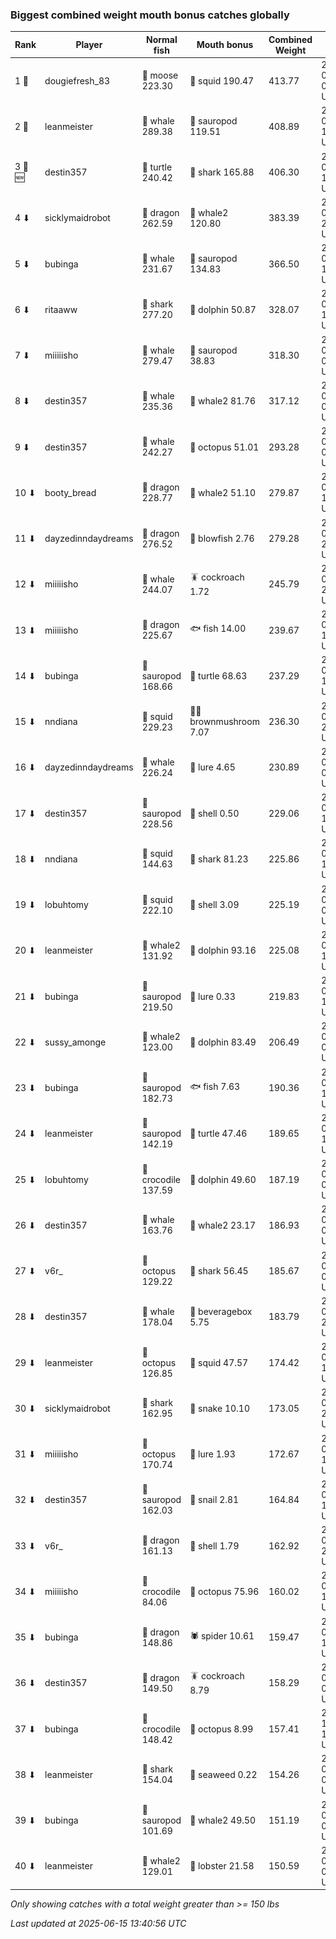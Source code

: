 ### Biggest combined weight mouth bonus catches globally
| Rank | Player | Normal fish | Mouth bonus | Combined Weight | Date in UTC | Chat |
|------|--------|---------|---------|---------|---------|---------|
| 1 🥇  | dougiefresh_83 | 🫎 moose 223.30 | 🦑 squid 190.47 | 413.77 | 2025-04-19 05:53:36 UTC | ![breadworms](https://raw.githubusercontent.com/blableblup/gofish/main/images/players/breadworms.png) |
| 2 🥈  | leanmeister | 🐳 whale 289.38 | 🦕 sauropod 119.51 | 408.89 | 2025-04-04 19:52:25 UTC | ![vaiastol](https://raw.githubusercontent.com/blableblup/gofish/main/images/players/vaiastol.png) |
| 3 🥉 🆕 | destin357 | 🐢 turtle 240.42 | 🦈 shark 165.88 | 406.30 | 2025-06-12 13:33:05 UTC | ![breadworms](https://raw.githubusercontent.com/blableblup/gofish/main/images/players/breadworms.png) |
| 4 ⬇ | sicklymaidrobot | 🐉 dragon 262.59 | 🐋 whale2 120.80 | 383.39 | 2024-06-13 22:58:03 UTC | ![breadworms](https://raw.githubusercontent.com/blableblup/gofish/main/images/players/breadworms.png) |
| 5 ⬇ | bubinga | 🐳 whale 231.67 | 🦕 sauropod 134.83 | 366.50 | 2025-05-11 10:52:51 UTC | ![wuh6](https://raw.githubusercontent.com/blableblup/gofish/main/images/players/wuh6.png) |
| 6 ⬇ | ritaaww | 🦈 shark 277.20 | 🐬 dolphin 50.87 | 328.07 | 2025-03-02 19:47:11 UTC | ![omie](https://raw.githubusercontent.com/blableblup/gofish/main/images/players/omie.png) |
| 7 ⬇ | miiiiisho | 🐳 whale 279.47 | 🦕 sauropod 38.83 | 318.30 | 2024-02-04 02:32:47 UTC | ![breadworms](https://raw.githubusercontent.com/blableblup/gofish/main/images/players/breadworms.png) |
| 8 ⬇ | destin357 | 🐳 whale 235.36 | 🐋 whale2 81.76 | 317.12 | 2025-04-17 07:58:43 UTC | ![breadworms](https://raw.githubusercontent.com/blableblup/gofish/main/images/players/breadworms.png) |
| 9 ⬇ | destin357 | 🐳 whale 242.27 | 🐙 octopus 51.01 | 293.28 | 2025-04-15 07:04:27 UTC | ![breadworms](https://raw.githubusercontent.com/blableblup/gofish/main/images/players/breadworms.png) |
| 10 ⬇ | booty_bread | 🐉 dragon 228.77 | 🐋 whale2 51.10 | 279.87 | 2024-05-09 11:58:09 UTC | ![breadworms](https://raw.githubusercontent.com/blableblup/gofish/main/images/players/breadworms.png) |
| 11 ⬇ | dayzedinndaydreams | 🐉 dragon 276.52 | 🐡 blowfish 2.76 | 279.28 | 2024-09-21 20:01:56 UTC | ![breadworms](https://raw.githubusercontent.com/blableblup/gofish/main/images/players/breadworms.png) |
| 12 ⬇ | miiiiisho | 🐳 whale 244.07 | 🪳 cockroach 1.72 | 245.79 | 2024-04-26 20:34:52 UTC | ![breadworms](https://raw.githubusercontent.com/blableblup/gofish/main/images/players/breadworms.png) |
| 13 ⬇ | miiiiisho | 🐉 dragon 225.67 | 🐟 fish 14.00 | 239.67 | 2024-06-12 17:14:44 UTC | ![breadworms](https://raw.githubusercontent.com/blableblup/gofish/main/images/players/breadworms.png) |
| 14 ⬇ | bubinga | 🦕 sauropod 168.66 | 🐢 turtle 68.63 | 237.29 | 2025-04-03 15:15:28 UTC | ![wuh6](https://raw.githubusercontent.com/blableblup/gofish/main/images/players/wuh6.png) |
| 15 ⬇ | nndiana | 🦑 squid 229.23 | 🍄‍🟫 brownmushroom 7.07 | 236.30 | 2025-03-30 23:41:20 UTC | ![wuh6](https://raw.githubusercontent.com/blableblup/gofish/main/images/players/wuh6.png) |
| 16 ⬇ | dayzedinndaydreams | 🐳 whale 226.24 | 🎏 lure 4.65 | 230.89 | 2024-02-23 07:41:44 UTC | ![breadworms](https://raw.githubusercontent.com/blableblup/gofish/main/images/players/breadworms.png) |
| 17 ⬇ | destin357 | 🦕 sauropod 228.56 | 🐚 shell 0.50 | 229.06 | 2025-04-20 17:13:10 UTC | ![breadworms](https://raw.githubusercontent.com/blableblup/gofish/main/images/players/breadworms.png) |
| 18 ⬇ | nndiana | 🦑 squid 144.63 | 🦈 shark 81.23 | 225.86 | 2025-03-24 17:33:34 UTC | ![wuh6](https://raw.githubusercontent.com/blableblup/gofish/main/images/players/wuh6.png) |
| 19 ⬇ | lobuhtomy | 🦑 squid 222.10 | 🐚 shell 3.09 | 225.19 | 2025-04-03 07:39:21 UTC | ![wuh6](https://raw.githubusercontent.com/blableblup/gofish/main/images/players/wuh6.png) |
| 20 ⬇ | leanmeister | 🐋 whale2 131.92 | 🐬 dolphin 93.16 | 225.08 | 2025-03-07 17:48:54 UTC | ![vaiastol](https://raw.githubusercontent.com/blableblup/gofish/main/images/players/vaiastol.png) |
| 21 ⬇ | bubinga | 🦕 sauropod 219.50 | 🎏 lure 0.33 | 219.83 | 2025-04-24 17:37:56 UTC | ![wuh6](https://raw.githubusercontent.com/blableblup/gofish/main/images/players/wuh6.png) |
| 22 ⬇ | sussy_amonge | 🐋 whale2 123.00 | 🐬 dolphin 83.49 | 206.49 | 2023-09-08 08:28:27 UTC | ![breadworms](https://raw.githubusercontent.com/blableblup/gofish/main/images/players/breadworms.png) |
| 23 ⬇ | bubinga | 🦕 sauropod 182.73 | 🐟 fish 7.63 | 190.36 | 2025-04-01 12:19:59 UTC | ![wuh6](https://raw.githubusercontent.com/blableblup/gofish/main/images/players/wuh6.png) |
| 24 ⬇ | leanmeister | 🦕 sauropod 142.19 | 🐢 turtle 47.46 | 189.65 | 2025-01-15 15:14:04 UTC | ![breadworms](https://raw.githubusercontent.com/blableblup/gofish/main/images/players/breadworms.png) |
| 25 ⬇ | lobuhtomy | 🐊 crocodile 137.59 | 🐬 dolphin 49.60 | 187.19 | 2025-03-27 09:50:32 UTC | ![wuh6](https://raw.githubusercontent.com/blableblup/gofish/main/images/players/wuh6.png) |
| 26 ⬇ | destin357 | 🐳 whale 163.76 | 🐋 whale2 23.17 | 186.93 | 2025-05-22 00:33:02 UTC | ![breadworms](https://raw.githubusercontent.com/blableblup/gofish/main/images/players/breadworms.png) |
| 27 ⬇ | v6r_ | 🐙 octopus 129.22 | 🦈 shark 56.45 | 185.67 | 2025-03-04 06:13:47 UTC | ![omie](https://raw.githubusercontent.com/blableblup/gofish/main/images/players/omie.png) |
| 28 ⬇ | destin357 | 🐳 whale 178.04 | 🧃 beveragebox 5.75 | 183.79 | 2025-05-26 22:59:07 UTC | ![breadworms](https://raw.githubusercontent.com/blableblup/gofish/main/images/players/breadworms.png) |
| 29 ⬇ | leanmeister | 🐙 octopus 126.85 | 🦑 squid 47.57 | 174.42 | 2025-05-12 11:52:07 UTC | ![breadworms](https://raw.githubusercontent.com/blableblup/gofish/main/images/players/breadworms.png) |
| 30 ⬇ | sicklymaidrobot | 🦈 shark 162.95 | 🐍 snake 10.10 | 173.05 | 2024-03-27 20:25:00 UTC | ![breadworms](https://raw.githubusercontent.com/blableblup/gofish/main/images/players/breadworms.png) |
| 31 ⬇ | miiiiisho | 🐙 octopus 170.74 | 🎏 lure 1.93 | 172.67 | 2024-01-02 18:32:24 UTC | ![breadworms](https://raw.githubusercontent.com/blableblup/gofish/main/images/players/breadworms.png) |
| 32 ⬇ | destin357 | 🦕 sauropod 162.03 | 🐌 snail 2.81 | 164.84 | 2025-04-24 10:11:33 UTC | ![breadworms](https://raw.githubusercontent.com/blableblup/gofish/main/images/players/breadworms.png) |
| 33 ⬇ | v6r_ | 🐉 dragon 161.13 | 🐚 shell 1.79 | 162.92 | 2025-03-01 22:12:09 UTC | ![omie](https://raw.githubusercontent.com/blableblup/gofish/main/images/players/omie.png) |
| 34 ⬇ | miiiiisho | 🐊 crocodile 84.06 | 🐙 octopus 75.96 | 160.02 | 2024-04-29 15:58:42 UTC | ![breadworms](https://raw.githubusercontent.com/blableblup/gofish/main/images/players/breadworms.png) |
| 35 ⬇ | bubinga | 🐉 dragon 148.86 | 🕷️ spider 10.61 | 159.47 | 2025-05-08 11:54:25 UTC | ![wuh6](https://raw.githubusercontent.com/blableblup/gofish/main/images/players/wuh6.png) |
| 36 ⬇ | destin357 | 🐉 dragon 149.50 | 🪳 cockroach 8.79 | 158.29 | 2025-04-15 03:54:50 UTC | ![breadworms](https://raw.githubusercontent.com/blableblup/gofish/main/images/players/breadworms.png) |
| 37 ⬇ | bubinga | 🐊 crocodile 148.42 | 🐙 octopus 8.99 | 157.41 | 2024-12-25 18:55:16 UTC | ![wuh6](https://raw.githubusercontent.com/blableblup/gofish/main/images/players/wuh6.png) |
| 38 ⬇ | leanmeister | 🦈 shark 154.04 | 🌿 seaweed 0.22 | 154.26 | 2025-03-25 05:46:04 UTC | ![breadworms](https://raw.githubusercontent.com/blableblup/gofish/main/images/players/breadworms.png) |
| 39 ⬇ | bubinga | 🦕 sauropod 101.69 | 🐋 whale2 49.50 | 151.19 | 2025-04-07 07:20:23 UTC | ![wuh6](https://raw.githubusercontent.com/blableblup/gofish/main/images/players/wuh6.png) |
| 40 ⬇ | leanmeister | 🐋 whale2 129.01 | 🦞 lobster 21.58 | 150.59 | 2025-03-25 07:08:43 UTC | ![breadworms](https://raw.githubusercontent.com/blableblup/gofish/main/images/players/breadworms.png) |

_Only showing catches with a total weight greater than >= 150 lbs_

_Last updated at 2025-06-15 13:40:56 UTC_